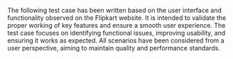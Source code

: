 The following test case has been written based on the user interface and functionality observed on the Flipkart website. It is intended to validate the proper working of key features and ensure a smooth user experience. The test case focuses on identifying functional issues, improving usability, and ensuring it works as expected. All scenarios have been considered from a user perspective, aiming to maintain quality and performance standards.

